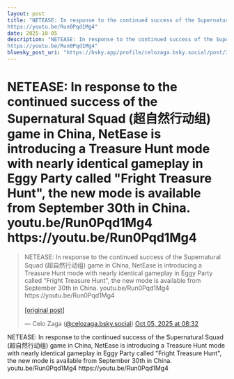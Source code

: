 ```yaml
---
layout: post
title: "NETEASE: In response to the continued success of the Supernatural Squad (超自然行动组) game in China, NetEase is introducing a Treasure Hunt mode with nearly identical gameplay in Eggy Party called \"Fright Treasure Hunt\", the new mode is available from September 30th in China. youtu.be/Run0Pqd1Mg4
https://youtu.be/Run0Pqd1Mg4"
date: 2025-10-05
description: "NETEASE: In response to the continued success of the Supernatural Squad (超自然行动组) game in China, NetEase is introducing a Treasure Hunt mode with nearly identical gameplay in Eggy Party called \"Fright Treasure Hunt\", the new mode is available from September 30th in China. youtu.be/Run0Pqd1Mg4
https://youtu.be/Run0Pqd1Mg4"
bluesky_post_uri: "https://bsky.app/profile/celozaga.bsky.social/post/3m2goqucwak27"
---
```


<h1 class="bluesky-post-title">NETEASE: In response to the continued success of the Supernatural Squad (超自然行动组) game in China, NetEase is introducing a Treasure Hunt mode with nearly identical gameplay in Eggy Party called "Fright Treasure Hunt", the new mode is available from September 30th in China. youtu.be/Run0Pqd1Mg4
https://youtu.be/Run0Pqd1Mg4</h1>

<blockquote class="bluesky-embed" data-bluesky-uri="at://did:plc:lmh6rennptq77inaztnovw4b/app.bsky.feed.post/3m2goqucwak27" data-bluesky-embed-color-mode="system">
<p lang="">NETEASE: In response to the continued success of the Supernatural Squad (超自然行动组) game in China, NetEase is introducing a Treasure Hunt mode with nearly identical gameplay in Eggy Party called "Fright Treasure Hunt", the new mode is available from September 30th in China. youtu.be/Run0Pqd1Mg4
https://youtu.be/Run0Pqd1Mg4<br><br><a href="https://bsky.app/profile/celozaga.bsky.social/post/3m2goqucwak27">[original post]</a></p>
&mdash; Celo Zaga (<a href="https://bsky.app/profile/did:plc:lmh6rennptq77inaztnovw4b?ref_src=embed">@celozaga.bsky.social</a>) <a href="https://bsky.app/profile/celozaga.bsky.social/post/3m2goqucwak27?ref_src=embed">Oct 05, 2025 at 08:32</a>
</blockquote>
<script async src="https://embed.bsky.app/static/embed.js" charset="utf-8"></script>

<p class="bluesky-post-description">NETEASE: In response to the continued success of the Supernatural Squad (超自然行动组) game in China, NetEase is introducing a Treasure Hunt mode with nearly identical gameplay in Eggy Party called "Fright Treasure Hunt", the new mode is available from September 30th in China. youtu.be/Run0Pqd1Mg4
https://youtu.be/Run0Pqd1Mg4</p>
